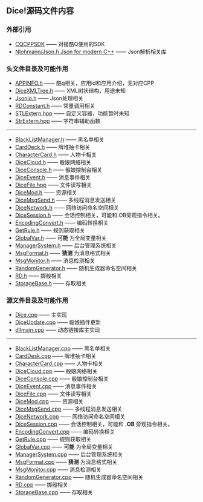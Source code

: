 ## Dice!源码文件内容
### 外部引用

+ [CQCPPSDK](https://github.com/cqmoe/cqcppsdk) —— 对接酷Q使用的SDK  
+ [Nlohmann/Json.h Json for modern C++](https://github.com/nlohmann/json) —— Json解析相关库  

### 头文件目录及可能作用

+ [APPINFO.h]() —— 酷q相关，应用id和应用介绍，无对应CPP
+ [DiceXMLTree.h]() —— XML树状结构，用途未知  
+ [Jsonio.h]() —— Json处理相关  
+ [RDConstant.h]() —— 常量调用相关
+ [STLExtern.hpp]() —— 自定义容器，功能暂时未知
+ [StrExtern.hpp]() —— 字符串辅助函数  
---
+ [BlackListManager.h]() —— 黑名单相关  
+ [CardDeck.h]() —— 牌堆抽卡相关  
+ [CharacterCard.h]() —— 人物卡相关   
+ [DiceCloud.h]() —— 骰娘网络相关  
+ [DiceConsole.h]() —— 骰娘控制台相关  
+ [DiceEvent.h]() —— 消息事件相关  
+ [DiceFile.hpp]() —— 文件读写相关  
+ [DiceMod.h]() —— 资源相关  
+ [DiceMsgSend.h]() —— 多线程消息发送相关  
+ [DiceNetwork.h]() —— 网络访问命名空间相关  
+ [DiceSession.h]() —— 会话控制相关，可能和.OB旁观指令相关。  
+ [EncodingConvert.h]() —— 编码转换相关  
+ [GetRule.h]() —— 规则获取相关  
+ [GlobalVar.h]() —— **可能** 为全局变量相关  
+ [ManagerSystem.h]() —— 后台管理系统相关  
+ [MsgFormat.h]() —— **猜测** 为消息格式相关  
+ [MsgMonitor.h]() —— 消息检测相关  
+ [RandomGenerator.h]() —— 随机生成器命名空间相关  
+ [RD.h]() —— 掷骰相关  
+ [StorageBase.h]() —— 存取相关  

### 源文件目录及可能作用

+ [Dice.cpp]() —— 主实现
+ [DiceUpdate.cpp]() —— 骰娘插件更新
+ [dllmain.cpp]() —— 动态链接库主实现
---
+ [BlackListManager.cpp]() —— 黑名单相关  
+ [CardDesk.cpp]() —— 牌堆抽卡相关  
+ [CharacterCard.cpp]() —— 人物卡相关  
+ [DiceCloud.cpp]() —— 骰娘网络相关  
+ [DiceConsole.cpp]() —— 骰娘控制台相关  
+ [DiceEvent.cpp]() —— 消息事件相关  
+ [DiceFile.cpp]() —— 文件读写相关  
+ [DiceMod.cpp]() —— 资源相关  
+ [DiceMsgSend.cpp]() —— 多线程消息发送相关  
+ [DiceNetwork.cpp]() —— 网络访问命名空间相关  
+ [DiceSession.cpp]() —— 会话控制相关，可能和 **.OB** 旁观指令相关。  
+ [EncodingConvert.cpp]() —— 编码转换相关  
+ [GetRule.cpp]() —— 规则获取相关  
+ [GlobalVar.cpp]() —— **可能** 为全局变量相关  
+ [ManagerSystem.cpp]() —— 后台管理系统相关  
+ [MsgFormat.cpp]() —— **猜测** 为消息格式相关  
+ [MsgMonitor.cpp]() —— 消息检测相关  
+ [RandomGenerator.cpp]() —— 随机生成器命名空间相关  
+ [RD.cpp]() —— 掷骰相关  
+ [StorageBase.cpp]() —— 存取相关  